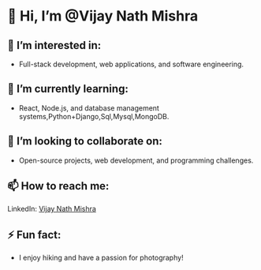 # 👋 Hi, I’m @Vijay Nath Mishra 

## 👀 I’m interested in:  
- Full-stack development, web applications, and software engineering.  

## 🌱 I’m currently learning:  
- React, Node.js, and database management systems,Python+Django,Sql,Mysql,MongoDB.  

## 💞️ I’m looking to collaborate on:  
- Open-source projects, web development, and programming challenges.  

## 📫 How to reach me:  
 LinkedIn: [Vijay Nath Mishra](https://www.linkedin.com/in/vijay-nath-mishra-1b26782a4/)  



## ⚡ Fun fact:  
- I enjoy hiking and have a passion for photography!
